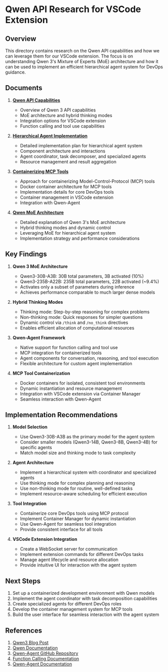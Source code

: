 # Qwen API Research for VSCode Extension

## Overview

This directory contains research on the Qwen API capabilities and how we can leverage them for our VSCode extension. The focus is on understanding Qwen 3's Mixture of Experts (MoE) architecture and how it can be used to implement an efficient hierarchical agent system for DevOps guidance.

## Documents

1. [**Qwen API Capabilities**](qwen_api_capabilities.md)
   - Overview of Qwen 3 API capabilities
   - MoE architecture and hybrid thinking modes
   - Integration options for VSCode extension
   - Function calling and tool use capabilities

2. [**Hierarchical Agent Implementation**](hierarchical_agent_implementation.md)
   - Detailed implementation plan for hierarchical agent system
   - Component architecture and interactions
   - Agent coordinator, task decomposer, and specialized agents
   - Resource management and result aggregation

3. [**Containerizing MCP Tools**](containerizing_mcp_tools.md)
   - Approach for containerizing Model-Control-Protocol (MCP) tools
   - Docker container architecture for MCP tools
   - Implementation details for core DevOps tools
   - Container management in VSCode extension
   - Integration with Qwen-Agent

4. [**Qwen MoE Architecture**](qwen_moe_architecture.md)
   - Detailed explanation of Qwen 3's MoE architecture
   - Hybrid thinking modes and dynamic control
   - Leveraging MoE for hierarchical agent system
   - Implementation strategy and performance considerations

## Key Findings

1. **Qwen 3 MoE Architecture**
   - Qwen3-30B-A3B: 30B total parameters, 3B activated (10%)
   - Qwen3-235B-A22B: 235B total parameters, 22B activated (~9.4%)
   - Activates only a subset of parameters during inference
   - Achieves performance comparable to much larger dense models

2. **Hybrid Thinking Modes**
   - Thinking mode: Step-by-step reasoning for complex problems
   - Non-thinking mode: Quick responses for simpler questions
   - Dynamic control via `/think` and `/no_think` directives
   - Enables efficient allocation of computational resources

3. **Qwen-Agent Framework**
   - Native support for function calling and tool use
   - MCP integration for containerized tools
   - Agent components for conversation, reasoning, and tool execution
   - Flexible architecture for custom agent implementation

4. **MCP Tool Containerization**
   - Docker containers for isolated, consistent tool environments
   - Dynamic instantiation and resource management
   - Integration with VSCode extension via Container Manager
   - Seamless interaction with Qwen-Agent

## Implementation Recommendations

1. **Model Selection**
   - Use Qwen3-30B-A3B as the primary model for the agent system
   - Consider smaller models (Qwen3-14B, Qwen3-8B, Qwen3-4B) for specific agents
   - Match model size and thinking mode to task complexity

2. **Agent Architecture**
   - Implement a hierarchical system with coordinator and specialized agents
   - Use thinking mode for complex planning and reasoning
   - Use non-thinking mode for routine, well-defined tasks
   - Implement resource-aware scheduling for efficient execution

3. **Tool Integration**
   - Containerize core DevOps tools using MCP protocol
   - Implement Container Manager for dynamic instantiation
   - Use Qwen-Agent for seamless tool integration
   - Provide consistent interface for all tools

4. **VSCode Extension Integration**
   - Create a WebSocket server for communication
   - Implement extension commands for different DevOps tasks
   - Manage agent lifecycle and resource allocation
   - Provide intuitive UI for interaction with the agent system

## Next Steps

1. Set up a containerized development environment with Qwen models
2. Implement the agent coordinator with task decomposition capabilities
3. Create specialized agents for different DevOps roles
4. Develop the container management system for MCP tools
5. Build the user interface for seamless interaction with the agent system

## References

1. [Qwen3 Blog Post](https://qwenlm.github.io/blog/qwen3/)
2. [Qwen Documentation](https://qwen.readthedocs.io/)
3. [Qwen-Agent GitHub Repository](https://github.com/QwenLM/Qwen-Agent)
4. [Function Calling Documentation](https://qwen.readthedocs.io/en/latest/framework/function_call.html)
5. [Qwen-Agent Documentation](https://qwen.readthedocs.io/en/latest/framework/qwen_agent.html)
